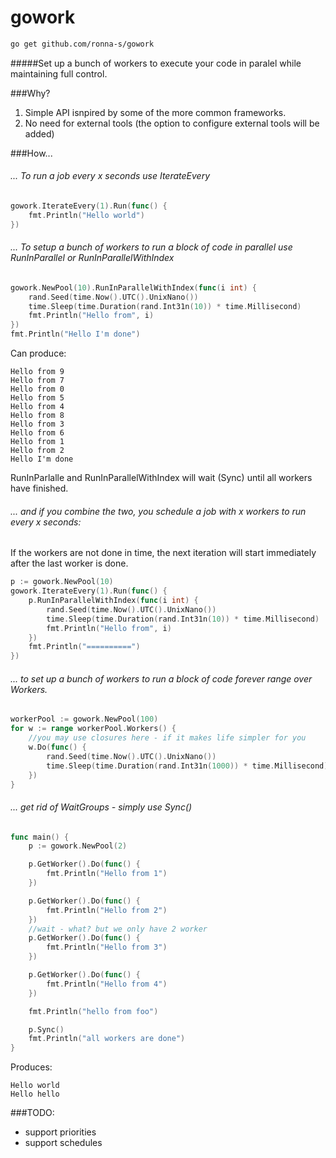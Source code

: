 # gowork

```bash
go get github.com/ronna-s/gowork
```

#####Set up a bunch of workers to execute your code in paralel while maintaining full control.

###Why?
1. Simple API isnpired by some of the more common frameworks.
1. No need for external tools (the option to configure external tools will be added)

###How...

###### ... To run a job every x seconds use IterateEvery
```go
gowork.IterateEvery(1).Run(func() {
	fmt.Println("Hello world")
})
```

###### ... To setup a bunch of workers to run a block of code in parallel use RunInParallel or RunInParallelWithIndex
```go
gowork.NewPool(10).RunInParallelWithIndex(func(i int) {
	rand.Seed(time.Now().UTC().UnixNano())
	time.Sleep(time.Duration(rand.Int31n(10)) * time.Millisecond)
	fmt.Println("Hello from", i)
})
fmt.Println("Hello I'm done")

```
Can produce:
```
Hello from 9
Hello from 7
Hello from 0
Hello from 5
Hello from 4
Hello from 8
Hello from 3
Hello from 6
Hello from 1
Hello from 2
Hello I'm done
```
RunInParlalle and RunInParallelWithIndex will wait (Sync) until all workers have finished.
###### ... and if you combine the two, you schedule a job with x workers to run every x seconds:
If the workers are not done in time, the next iteration will start immediately after the last worker is done.
```go
p := gowork.NewPool(10)
gowork.IterateEvery(1).Run(func() {
	p.RunInParallelWithIndex(func(i int) {
		rand.Seed(time.Now().UTC().UnixNano())
		time.Sleep(time.Duration(rand.Int31n(10)) * time.Millisecond)
		fmt.Println("Hello from", i)
	})
	fmt.Println("==========")
})
```
###### ... to set up a bunch of workers to run a block of code forever range over Workers.

```go
workerPool := gowork.NewPool(100)
for w := range workerPool.Workers() {
	//you may use closures here - if it makes life simpler for you
	w.Do(func() {
		rand.Seed(time.Now().UTC().UnixNano())
		time.Sleep(time.Duration(rand.Int31n(1000)) * time.Millisecond)
	})
}
```
###### ... get rid of WaitGroups - simply use Sync()

```go
func main() {
	p := gowork.NewPool(2)

	p.GetWorker().Do(func() {
		fmt.Println("Hello from 1")
	})

	p.GetWorker().Do(func() {
		fmt.Println("Hello from 2")
	})
	//wait - what? but we only have 2 worker
	p.GetWorker().Do(func() {
		fmt.Println("Hello from 3")
	})

	p.GetWorker().Do(func() {
		fmt.Println("Hello from 4")
	})

	fmt.Println("hello from foo")

	p.Sync()
	fmt.Println("all workers are done")
}
```
Produces:
```
Hello world
Hello hello
```
###TODO:
* support priorities
* support schedules
